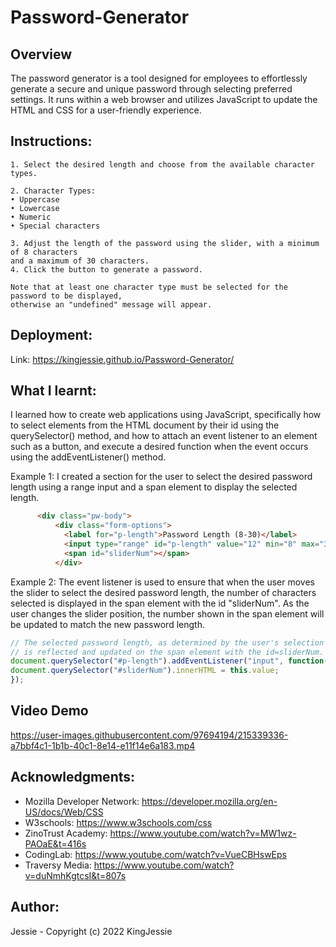 # Password-Generator

## Overview
The password generator is a tool designed for employees to effortlessly generate a secure and unique password through selecting preferred settings. It runs within a web browser and utilizes JavaScript to update the HTML and CSS for a user-friendly experience.

## Instructions:

    1. Select the desired length and choose from the available character types.

    2. Character Types:
    • Uppercase
    • Lowercase
    • Numeric
    • Special characters

    3. Adjust the length of the password using the slider, with a minimum of 8 characters
    and a maximum of 30 characters.
    4. Click the button to generate a password.
    
    Note that at least one character type must be selected for the password to be displayed,
    otherwise an "undefined" message will appear.

## Deployment:
Link: https://kingjessie.github.io/Password-Generator/


## What I learnt:

I learned how to create web applications using JavaScript, specifically how to select elements from the HTML document by their id using the querySelector() method, and how to attach an event listener to an element such as a button, and execute a desired function when the event occurs using the addEventListener() method.

Example 1:
I created a section for the user to select the desired password length using a range input and a span element to display the selected length.

```html
      <div class="pw-body">
          <div class="form-options">
            <label for="p-length">Password Length (8-30)</label>
            <input type="range" id="p-length" value="12" min="8" max="30" />
            <span id="sliderNum"></span>
          </div>
```
Example 2:
The event listener is used to ensure that when the user moves the slider to select the desired password length, the number of characters selected is displayed in the span element with the id "sliderNum". As the user changes the slider position, the number shown in the span element will be updated to match the new password length.

```Javascript
// The selected password length, as determined by the user's selection on the slider,
// is reflected and updated on the span element with the id=sliderNum.
document.querySelector("#p-length").addEventListener("input", function(){
document.querySelector("#sliderNum").innerHTML = this.value;
});
```

## Video Demo


https://user-images.githubusercontent.com/97694194/215339336-a7bbf4c1-1b1b-40c1-8e14-e11f14e6a183.mp4


## Acknowledgments:

- Mozilla Developer Network: https://developer.mozilla.org/en-US/docs/Web/CSS 
- W3schools: https://www.w3schools.com/css
- ZinoTrust Academy: https://www.youtube.com/watch?v=MW1wz-PAOaE&t=416s
- CodingLab: https://www.youtube.com/watch?v=VueCBHswEps
- Traversy Media: https://www.youtube.com/watch?v=duNmhKgtcsI&t=807s


## Author:
Jessie - Copyright (c) 2022 KingJessie
